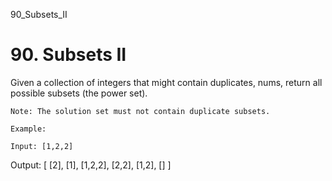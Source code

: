 90_Subsets_II
# 90. Subsets II

Given a collection of integers that might contain duplicates, nums,
        return all possible subsets (the power set).

    Note: The solution set must not contain duplicate subsets.

    Example:

    Input: [1,2,2]
Output:
[
  [2],
  [1],
  [1,2,2],
  [2,2],
  [1,2],
  []
]